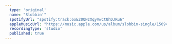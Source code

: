```yaml
---
  type: 'original'
  name: "Slobbin'"
  spotifyUrl: "spotify:track:6oE20QNzXqyVwctUhDJRu6"
  appleMusicUrl: "https://music.apple.com/us/album/slobbin-single/1509491596"
  recordingType: 'studio'
  published: true
---
```

